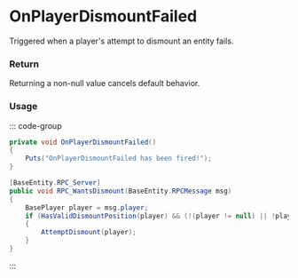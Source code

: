 # OnPlayerDismountFailed
<Badge type="info" text="Player"/><Badge type="danger" text="Carbon Compatible"/><Badge type="warning" text="Oxide Compatible"/>
Triggered when a player's attempt to dismount an entity fails.

### Return
Returning a non-null value cancels default behavior.

### Usage
::: code-group
```csharp [Example]
private void OnPlayerDismountFailed()
{
	Puts("OnPlayerDismountFailed has been fired!");
}
```
```csharp [Source — Assembly-CSharp @ BaseMountable]
[BaseEntity.RPC_Server]
public void RPC_WantsDismount(BaseEntity.RPCMessage msg)
{
	BasePlayer player = msg.player;
	if (HasValidDismountPosition(player) && (!(player != null) || !player.IsRestrained))
	{
		AttemptDismount(player);
	}
}

```
:::
